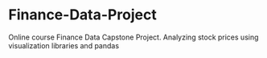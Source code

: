 # Finance-Data-Project
Online course Finance Data Capstone Project. Analyzing stock prices using visualization libraries and pandas
